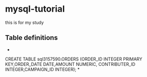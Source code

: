 # mysql-tutorial
this is for my study
## Table definitions ##

*
CREATE TABLE sql3157590.ORDERS
(ORDER_ID INTEGER PRIMARY KEY,ORDER_DATE DATE,AMOUNT NUMERIC,
CONTRIBUTER_ID INTEGER,CAMPAIGN_ID INTEGER);
*
